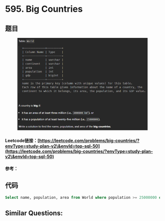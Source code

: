 # 595. Big Countries

## 题目

<figure><img src="../../.gitbook/assets/image (2) (1) (1) (1) (1) (1) (1).png" alt=""><figcaption></figcaption></figure>

#### Leetcode链接：[https://leetcode.com/problems/big-countries/?envType=study-plan-v2\&envId=top-sql-50](https://leetcode.com/problems/big-countries/?envType=study-plan-v2\&envId=top-sql-50)

#### 参考：

## 代码

```sql
Select name, population, area from World where population >= 25000000 or area >= 3000000;
```

## **Similar Questions:**&#x20;
